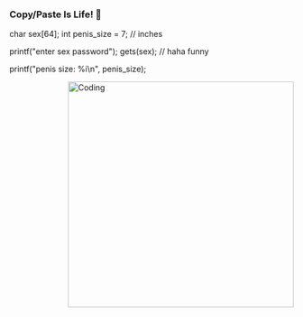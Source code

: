 ### Copy/Paste Is Life! 👋

char sex[64];
int penis_size = 7; // inches
     
printf("enter sex password");
gets(sex); // haha funny
     
printf("penis size: %i\n", penis_size);

<img align="right" alt="Coding" width="400" src="https://github.com/tailstrash/weeeeee/blob/main/2ACC3DAF-EF61-4EE6-BEB7-1D248A87111D.jpg">
